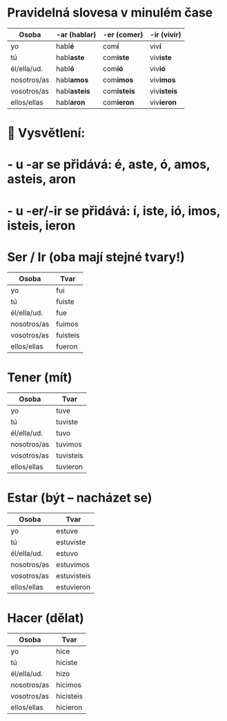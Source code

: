 # Pravidelná slovesa v minulém čase

| Osoba        | -ar (hablar)    | -er (comer)    | -ir (vivir)    |
|--------------|-----------------|----------------|----------------|
| yo           | habl**é**       | com**í**       | viv**í**       |
| tú           | habl**aste**    | com**iste**    | viv**iste**    |
| él/ella/ud.  | habl**ó**       | com**ió**      | viv**ió**      |
| nosotros/as  | habl**amos**    | com**imos**    | viv**imos**    |
| vosotros/as  | habl**asteis**  | com**isteis**  | viv**isteis**  |
| ellos/ellas  | habl**aron**    | com**ieron**   | viv**ieron**   |

# 🔑 Vysvětlení:
# - u -ar se přidává: é, aste, ó, amos, asteis, aron
# - u -er/-ir se přidává: í, iste, ió, imos, isteis, ieron

# Ser / Ir (oba mají stejné tvary!)
| Osoba        | Tvar   |
|--------------|--------|
| yo           | fui    |
| tú           | fuiste |
| él/ella/ud.  | fue    |
| nosotros/as  | fuimos |
| vosotros/as  | fuisteis |
| ellos/ellas  | fueron |

# Tener (mít)
| Osoba        | Tvar     |
|--------------|----------|
| yo           | tuve     |
| tú           | tuviste  |
| él/ella/ud.  | tuvo     |
| nosotros/as  | tuvimos  |
| vosotros/as  | tuvisteis |
| ellos/ellas  | tuvieron |

# Estar (být – nacházet se)
| Osoba        | Tvar      |
|--------------|-----------|
| yo           | estuve    |
| tú           | estuviste |
| él/ella/ud.  | estuvo    |
| nosotros/as  | estuvimos |
| vosotros/as  | estuvisteis |
| ellos/ellas  | estuvieron |

# Hacer (dělat)
| Osoba        | Tvar   |
|--------------|--------|
| yo           | hice   |
| tú           | hiciste|
| él/ella/ud.  | hizo   |
| nosotros/as  | hicimos|
| vosotros/as  | hicisteis |
| ellos/ellas  | hicieron |
